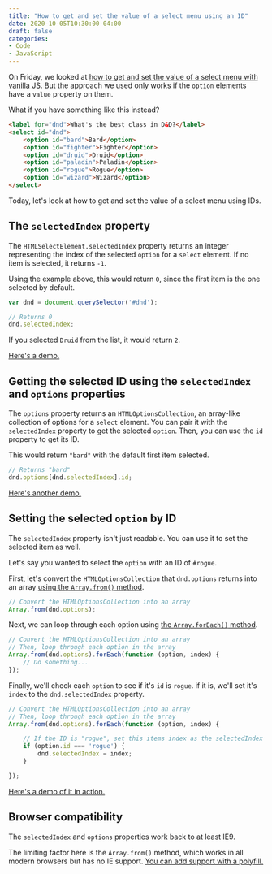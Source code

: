 ```yaml
---
title: "How to get and set the value of a select menu using an ID"
date: 2020-10-05T10:30:00-04:00
draft: false
categories:
- Code
- JavaScript
---
```


On Friday, we looked at [how to get and set the value of a select menu with vanilla JS](/how-to-get-and-set-the-value-of-a-select-menu-with-vanilla-js/). But the approach we used only works if the `option` elements have a `value` property on them.

What if you have something like this instead?

```html
<label for="dnd">What's the best class in D&D?</label>
<select id="dnd">
	<option id="bard">Bard</option>
	<option id="fighter">Fighter</option>
	<option id="druid">Druid</option>
	<option id="paladin">Paladin</option>
	<option id="rogue">Rogue</option>
	<option id="wizard">Wizard</option>
</select>
```

Today, let's look at how to get and set the value of a select menu using IDs.

## The `selectedIndex` property

The `HTMLSelectElement.selectedIndex` property returns an integer representing the index of the selected `option` for a `select` element. If no item is selected, it returns `-1`.

Using the example above, this would return `0`, since the first item is the one selected by default.

```js
var dnd = document.querySelector('#dnd');

// Returns 0
dnd.selectedIndex;
```

If you selected `Druid` from the list, it would return `2`.

[Here's a demo.](https://codepen.io/cferdinandi/pen/KKMPdWd)

## Getting the selected ID using the `selectedIndex` and `options` properties

The `options` property returns an `HTMLOptionsCollection`, an array-like collection of options for a `select` element. You can pair it with the `selectedIndex` property to get the selected `option`. Then, you can use the `id` property to get its ID.

This would return `"bard"` with the default first item selected.

```js
// Returns "bard"
dnd.options[dnd.selectedIndex].id;
```

[Here's another demo.](https://codepen.io/cferdinandi/pen/qBNWOXx)

## Setting the selected `option` by ID

The `selectedIndex` property isn't just readable. You can use it to set the selected item as well.

Let's say you wanted to select the `option` with an ID of `#rogue`.

First, let's convert the `HTMLOptionsCollection` that `dnd.options` returns into an array [using the `Array.from()` method](/using-array-methods-with-nodelists-in-vanilla-js/#array-from).

```js
// Convert the HTMLOptionsCollection into an array
Array.from(dnd.options);
```

Next, we can loop through each option using [the `Array.forEach()` method](https://vanillajstoolkit.com/reference/loops/array-foreach/).

```js
// Convert the HTMLOptionsCollection into an array
// Then, loop through each option in the array
Array.from(dnd.options).forEach(function (option, index) {
	// Do something...
});
```

Finally, we'll check each `option` to see if it's `id` is `rogue`. if it is, we'll set it's `index` to the `dnd.selectedIndex` property.

```js
// Convert the HTMLOptionsCollection into an array
// Then, loop through each option in the array
Array.from(dnd.options).forEach(function (option, index) {

	// If the ID is "rogue", set this items index as the selectedIndex
	if (option.id === 'rogue') {
		dnd.selectedIndex = index;
	}

});
```

[Here's a demo of it in action.](https://codepen.io/cferdinandi/pen/pobzjZN)

## Browser compatibility

The `selectedIndex` and `options` properties work back to at least IE9.

The limiting factor here is the `Array.from()` method, which works in all modern browsers but has no IE support. [You can add support with a polyfill.](https://vanillajstoolkit.com/polyfills/arrayfrom/)